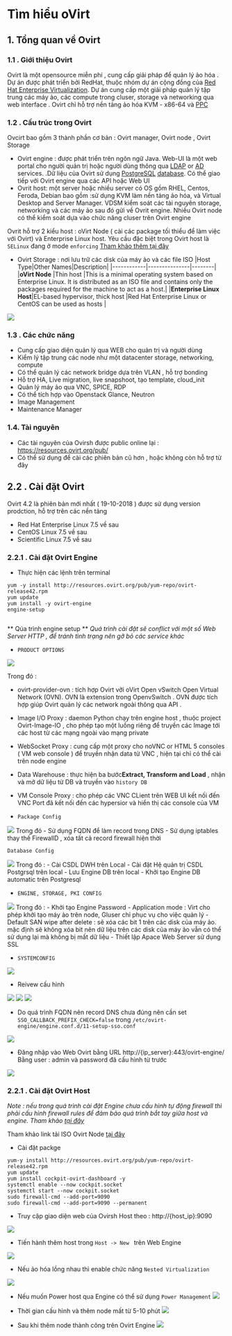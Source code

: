 

# Tìm hiểu oVirt

## 1. Tổng quan về Ovirt

### 1.1 . Giới thiệu Ovirt
 Ovirt là một opensource miễn phí , cung cấp giải pháp để quản lý ảo hóa . Dự án được phát triển bởi RedHat, thuộc nhóm dự án cộng đồng của [Red Hat Enterprise Virtualization](https://en.wikipedia.org/wiki/Red_Hat_Enterprise_Virtualization). Dự án cung cấp một giải pháp quản lý tập trung các máy ảo, các compute trong cluser, storage và networking qua web interface . Ovirt chỉ hỗ trợ nền tảng ảo hóa KVM - x86-64 và [PPC](https://en.wikipedia.org/wiki/PowerPC "PowerPC") 
### 1.2 . Cấu trúc trong Ovirt
Ovcirt bao gồm 3 thành phần cơ bản : Ovirt manager, Ovirt node , Ovirt Storage

- Ovirt engine : được phát triển trên ngôn ngữ Java. Web-UI là một web portal cho người quản trị hoặc người dùng thông qua [LDAP](https://en.wikipedia.org/wiki/Lightweight_Directory_Access_Protocol) or [AD](https://en.wikipedia.org/wiki/Active_directory "Active directory") services. .Dữ liệu của Ovirt sử dụng [PostgreSQL](https://en.wikipedia.org/wiki/PostgreSQL "PostgreSQL")  [database](https://en.wikipedia.org/wiki/Database). Có thể giao tiếp với Ovirt engine qua các API hoặc Web UI
- Ovrit host: một server hoặc nhiều server có OS gồm RHEL, Centos, Feroda, Debian bao gồm :sử dụng KVM làm nền tảng ảo hóa, và Virtual Desktop and Server Manager. VDSM kiểm soát các tài nguyên storage, networking và các máy ảo sau đó gửi về Ovrit engine. Nhiều Ovirt node có thể kiểm soát dựa vào chức năng cluser trên Ovirt engine

Ovrit hỗ trợ 2 kiểu host :	oVirt Node ( cài các package tối thiểu để làm việc với Ovirt)  và Enterprise Linux host. Yêu cầu đặc biệt trong Ovirt host là `SELinux` đang ở mode `enforcing` [Tham khảo thêm tại đây](https://docs.fedoraproject.org/en-US/Fedora/11/html/Security-Enhanced_Linux/sect-Security-Enhanced_Linux-Working_with_SELinux-Enabling_and_Disabling_SELinux.html)


- Ovirt Storage : nơi lưu trữ các disk của máy ảo  và các file ISO
|Host Type|Other Names|Description|
|------------|---------------|--------|
|**oVirt Node** |Thin host |This is a minimal operating system based on Enterprise Linux. It is distributed as an ISO file and contains only the packages required for the machine to act as a host.|
|**Enterprise Linux Host**|EL-based hypervisor, thick host |Red Hat Enterprise Linux or CentOS can be used as hosts |

![](![](https://ovirt.org/images/wiki/Ovirt-1024x698.png?1478101462))

### 1.3 . Các chức năng 
- Cung cấp giao diện quản lý qua WEB cho quản trị và người dùng
- Kiểm lý tập trung các node như một datacenter storage, networking, compute
- Có thể quản lý các network bridge dựa trên VLAN , hỗ trợ bonding
- Hỗ trợ HA, Live migration, live snapshoot, tạo template, cloud_init 
- Quản lý máy ảo qua VNC, SPICE, RDP
- Có thể tích hợp vào Openstack Glance, Neutron 
- Image Management
- Maintenance Manager

### 1.4. Tài nguyên
- Các tài nguyên của Ovirsh được public online lại : https://resources.ovirt.org/pub/ 
- Có thể sử dụng để cài các phiên bản cũ hơn , hoặc không còn hỗ trợ từ đây 
## 2.2 . Cài đặt Ovirt

Ovirt 4.2 là phiên bản mới nhất ( 19-10-2018 ) được sử dụng version prodction, hỗ trợ trên các nền tảng
-  Red Hat Enterprise Linux 7.5 về sau
-  CentOS Linux 7.5 về sau
-  Scientific Linux 7.5 về sau
### 2.2.1 . Cài đặt Ovirt Engine

- Thực hiện các lệnh trên terminal
```
yum -y install http://resources.ovirt.org/pub/yum-repo/ovirt-release42.rpm
yum update
yum install -y ovirt-engine
engine-setup


```
** Qúa trình engine setup **
*Quá trình cài đặt sẽ  conflict với một số Web Server HTTP , để tránh tình trạng nên gỡ bỏ các service khác*

- `PRODUCT OPTIONS `

![](https://i.imgur.com/1GOX3qm.png)


Trong đó :
- ovirt-provider-ovn : tích hợp Ovirt vỡi oVirt Open vSwitch Open Virtual Network (OVN). OVN là extension trong OpenvSwitch . OVN được tích hợp giúp Ovirt quản lý các network ngoài thông qua API . 
- Image I/O Proxy : daemon Python chạy trên engine host , thuộc project Ovirt-Image-IO , cho phép tạo một luồng riêng để truyền các Image tới các host từ các mạng ngoài vào mạng private
- WebSocket Proxy : cung cấp một proxy cho noVNC or HTML 5 consoles ( VM web console ) để truyền nhận data từ VNC , hiện tại chỉ có thể cài trên node engine
- Data Warehouse : thực hiện ba bước**Extract, Transform and Load** ,  nhận và mở dữ liệu từ DB và truyền vào  `history DB`
- VM Console Proxy : cho phép các VNC CLient trên WEB UI kết nối đến VNC Port đã kết nối đến  các hypersior và hiển thị các console của VM 

- `Package Config` 

![](https://i.imgur.com/0Onhe9J.png)
	Trong đó 
	- Sử dụng FQDN để làm record trong DNS
	- Sử dụng iptables thay thế FirewallD , xóa tất cả record firewall hiện thời

`Database Config`	

![](https://i.imgur.com/rTGQA5i.png)
	Trong đó :
	-  Cài CSDL DWH trên  Local
	-  Cài đặt Hệ quản trị CSDL Postgrsql trên local
	-  Lưu Engine DB trên local
	-  Khởi tạo Engine DB automatic trên Postgresql	

- `ENGINE, STORAGE, PKI CONFIG`

![](https://i.imgur.com/an89ZVy.png)
	Trong đó :
	- Khởi tạo Engine Password
	- Application mode : Virt cho phép khởi tạo máy ảo trên 	node, Gluser chỉ phục vụ cho việc quản lý 
	- Default SAN wipe after delete : sẽ xóa các bit 1 trên các disk của máy ảo. mặc định sẽ không xóa bit nên dữ liệu trên các disk của máy ảo vẫn có thể sử dụng lại mà không bị mất dữ liệu
	- Thiết lập Apace Web Server sử dụng SSL
- `SYSTEMCONFIG`

![](https://i.imgur.com/HGFgjOA.png)

- Reivew cấu hình

![](https://i.imgur.com/s0DpOPR.png)
![](https://i.imgur.com/Pyfx1OC.png)
![](https://i.imgur.com/4p3PKOO.png)

- Do quá trình FQDN nên record DNS chưa đúng nên cần set `SSO_CALLBACK_PREFIX_CHECK=false` trong `/etc/ovirt-engine/engine.conf.d/11-setup-sso.conf`

![](https://i.imgur.com/KBFjCrN.png)

- Đăng nhập vào Web Ovirt bằng URL http://{ip_server}:443/ovirt-engine/
Bằng user : admin và password đã cấu hình từ trước

![](https://i.imgur.com/YYTwdTH.png)

### 2.2.1 . Cài đặt Ovirt Host

*Note : nếu trong quá trình cài đặt Engine chưa cấu hình tự động firewall thì phải  cấu hình firewall rules để đảm bảo quá trình bắt tay giữa host và engine. Tham khảo [tại đây](https://www.ovirt.org/documentation/install-guide/chap-System_Requirements/#hypervisor-firewall-requirements)*

Tham khảo link tải ISO Ovirt Node [tại đây](https://www.ovirt.org/documentation/install-guide/chap-oVirt_Nodes/)

- Cài đặt packge
```
yum-y install http://resources.ovirt.org/pub/yum-repo/ovirt-release42.rpm
yum update
yum install cockpit-ovirt-dashboard -y
systemctl enable --now cockpit.socket
systemctl start --now cockpit.socket
sudo firewall-cmd --add-port=9090
sudo firewall-cmd --add-port=9090 --permanent

```
- Truy cập giao diện web của Ovirsh Host theo : http://{host_ip}:9090

![](https://i.imgur.com/16MfrTm.png)



- Tiến hành thêm host trong ``Host -> New `` trên Web Engine 

![](https://i.imgur.com/P3ReOvu.png)

- Nếu ảo hóa lồng nhau thì enable chức năng `Nested Virtualization`

![](https://i.imgur.com/xvRhMLq.png)

- Nếu muốn Power host qua Engine có thể sử dụng `Power Management`
![](https://i.imgur.com/GuBrcjG.png)

- Thời gian cấu hình và thêm node mất từ 5-10 phút
![](https://i.imgur.com/Jt6KqTh.png)

- Sau khi thêm node thành công trên Ovirt Engine
![](https://i.imgur.com/Y8njb8J.png)

